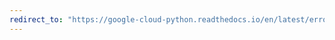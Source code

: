 ```yaml
---
redirect_to: "https://google-cloud-python.readthedocs.io/en/latest/error-reporting/util.html"
---
```

